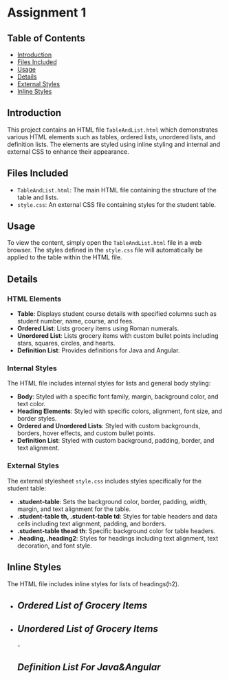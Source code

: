 # Assignment 1

## Table of Contents
- [Introduction](#introduction)
- [Files Included](#files-included)
- [Usage](#usage)
- [Details](#details)
- [External Styles](#external-styles)
- [Inline Styles](#inline-styles)

## Introduction
This project contains an HTML file `TableAndList.html` which demonstrates various HTML elements such as tables, ordered lists, unordered lists, and definition lists. The elements are styled using inline styling and internal and external CSS to enhance their appearance.

## Files Included
- `TableAndList.html`: The main HTML file containing the structure of the table and lists.
- `style.css`: An external CSS file containing styles for the student table.

## Usage
To view the content, simply open the `TableAndList.html` file in a web browser. The styles defined in the `style.css` file will automatically be applied to the table within the HTML file.

## Details

### HTML Elements
- **Table**: Displays student course details with specified columns such as student number, name, course, and fees.
- **Ordered List**: Lists grocery items using Roman numerals.
- **Unordered List**: Lists grocery items with custom bullet points including stars, squares, circles, and hearts.
- **Definition List**: Provides definitions for Java and Angular.

### Internal Styles
The HTML file includes internal styles for lists and general body styling:
- **Body**: Styled with a specific font family, margin, background color, and text color.
- **Heading Elements**: Styled with specific colors, alignment, font size, and border styles.
- **Ordered and Unordered Lists**: Styled with custom backgrounds, borders, hover effects, and custom bullet points.
- **Definition List**: Styled with custom background, padding, border, and text alignment.

### External Styles
The external stylesheet `style.css` includes styles specifically for the student table:
- **.student-table**: Sets the background color, border, padding, width, margin, and text alignment for the table.
- **.student-table th, .student-table td**: Styles for table headers and data cells including text alignment, padding, and borders.
- **.student-table thead th**: Specific background color for table headers.
- **.heading, .heading2**: Styles for headings including text alignment, text decoration, and font style.

## Inline Styles
The HTML file includes inline styles for lists of headings(h2).
- **<h2 style="font-style: oblique;">Ordered List of Grocery Items</h2>**
- **<h2 style="font-style: oblique;">Unordered List of Grocery Items</h2>**
-**<h2 style="font-style: oblique;">Definition List For Java&Angular</h2>**